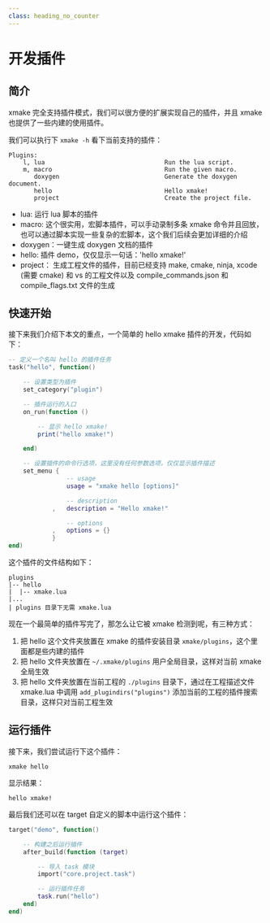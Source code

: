 ```yaml
---
class: heading_no_counter
---
```


# 开发插件

## 简介

xmake 完全支持插件模式，我们可以很方便的扩展实现自己的插件，并且 xmake 也提供了一些内建的使用插件。

我们可以执行下 `xmake -h` 看下当前支持的插件：

```
Plugins:
    l, lua                                 Run the lua script.
    m, macro                               Run the given macro.
       doxygen                             Generate the doxygen document.
       hello                               Hello xmake!
       project                             Create the project file.
```

* lua: 运行 lua 脚本的插件
* macro: 这个很实用，宏脚本插件，可以手动录制多条 xmake 命令并且回放，也可以通过脚本实现一些复杂的宏脚本，这个我们后续会更加详细的介绍
* doxygen：一键生成 doxygen 文档的插件
* hello: 插件 demo，仅仅显示一句话：'hello xmake!'
* project： 生成工程文件的插件，目前已经支持 make, cmake, ninja, xcode (需要 cmake) 和 vs 的工程文件以及 compile_commands.json 和 compile_flags.txt 文件的生成

## 快速开始

接下来我们介绍下本文的重点，一个简单的 hello xmake 插件的开发，代码如下：

```lua
-- 定义一个名叫 hello 的插件任务
task("hello", function()

    -- 设置类型为插件
    set_category("plugin")

    -- 插件运行的入口
    on_run(function ()

        -- 显示 hello xmake!
        print("hello xmake!")

    end)

    -- 设置插件的命令行选项，这里没有任何参数选项，仅仅显示插件描述
    set_menu {
                -- usage
                usage = "xmake hello [options]"

                -- description
            ,   description = "Hello xmake!"

                -- options
            ,   options = {}
            }
end)
```

这个插件的文件结构如下：

```
plugins
|-- hello
|  |-- xmake.lua
|...
| plugins 目录下无需 xmake.lua
```

现在一个最简单的插件写完了，那怎么让它被 xmake 检测到呢，有三种方式：

1. 把 hello 这个文件夹放置在 xmake 的插件安装目录 `xmake/plugins`，这个里面都是些内建的插件
2. 把 hello 文件夹放置在 `~/.xmake/plugins` 用户全局目录，这样对当前 xmake 全局生效
3. 把 hello 文件夹放置在当前工程的 `./plugins` 目录下，通过在工程描述文件 xmake.lua 中调用 `add_plugindirs("plugins")` 添加当前的工程的插件搜索目录，这样只对当前工程生效

## 运行插件

接下来，我们尝试运行下这个插件：

```console
xmake hello
```

显示结果：

```
hello xmake!
```

最后我们还可以在 target 自定义的脚本中运行这个插件：

```lua
target("demo", function()

    -- 构建之后运行插件
    after_build(function (target)

        -- 导入 task 模块
        import("core.project.task")

        -- 运行插件任务
        task.run("hello")
    end)
end)
```
